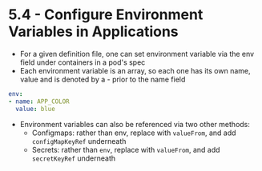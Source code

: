 # 5.4 - Configure Environment Variables in Applications

- For a given definition file, one can set environment variable via the env field under
containers in a pod's spec
- Each environment variable is an array, so each one has its own name, value and is
denoted by a - prior to the name field

```yaml
env:
- name: APP_COLOR
  value: blue
```

- Environment variables can also be referenced via two other methods:
  - Configmaps: rather than env, replace with `valueFrom`, and add
`configMapKeyRef` underneath
  - Secrets: rather than `env`, replace with `valueFrom`, and add `secretKeyRef`
underneath
